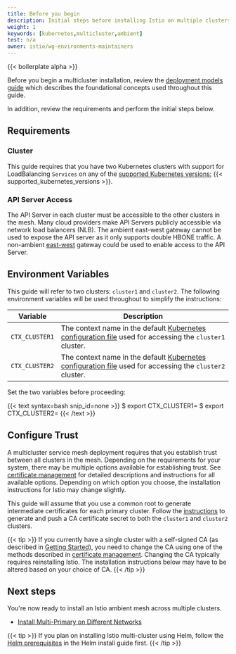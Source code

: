 ```yaml
---
title: Before you begin
description: Initial steps before installing Istio on multiple clusters.
weight: 1
keywords: [kubernetes,multicluster,ambient]
test: n/a
owner: istio/wg-environments-maintainers
---
```


{{< boilerplate alpha >}}

Before you begin a multicluster installation, review the
[deployment models guide](/docs/ops/deployment/deployment-models)
which describes the foundational concepts used throughout this guide.

In addition, review the requirements and perform the initial steps below.

## Requirements

### Cluster

This guide requires that you have two Kubernetes clusters with support for LoadBalancing `Services` on any of the
[supported Kubernetes versions:](/docs/releases/supported-releases#support-status-of-istio-releases) {{< supported_kubernetes_versions >}}.

### API Server Access

The API Server in each cluster must be accessible to the other clusters in the
mesh. Many cloud providers make API Servers publicly accessible via network
load balancers (NLB). The ambient east-west gateway cannot be used to expose
the API server as it only supports double HBONE traffic. A non-ambient
[east-west](https://en.wikipedia.org/wiki/East-west_traffic) gateway could be
used to enable access to the API Server.

## Environment Variables

This guide will refer to two clusters: `cluster1` and `cluster2`. The following
environment variables will be used throughout to simplify the instructions:

Variable | Description
-------- | -----------
`CTX_CLUSTER1` | The context name in the default [Kubernetes configuration file](https://kubernetes.io/docs/tasks/access-application-cluster/configure-access-multiple-clusters/) used for accessing the `cluster1` cluster.
`CTX_CLUSTER2` | The context name in the default [Kubernetes configuration file](https://kubernetes.io/docs/tasks/access-application-cluster/configure-access-multiple-clusters/) used for accessing the `cluster2` cluster.

Set the two variables before proceeding:

{{< text syntax=bash snip_id=none >}}
$ export CTX_CLUSTER1=<your cluster1 context>
$ export CTX_CLUSTER2=<your cluster2 context>
{{< /text >}}

## Configure Trust

A multicluster service mesh deployment requires that you establish trust
between all clusters in the mesh. Depending on the requirements for your
system, there may be multiple options available for establishing trust.
See [certificate management](/docs/tasks/security/cert-management/) for
detailed descriptions and instructions for all available options.
Depending on which option you choose, the installation instructions for
Istio may change slightly.

This guide will assume that you use a common root to generate intermediate
certificates for each primary cluster.
Follow the [instructions](/docs/tasks/security/cert-management/plugin-ca-cert/)
to generate and push a CA certificate secret to both the `cluster1` and `cluster2`
clusters.

{{< tip >}}
If you currently have a single cluster with a self-signed CA (as described
in [Getting Started](/docs/setup/getting-started/)), you need to
change the CA using one of the methods described in
[certificate management](/docs/tasks/security/cert-management/). Changing the
CA typically requires reinstalling Istio. The installation instructions
below may have to be altered based on your choice of CA.
{{< /tip >}}

## Next steps

You're now ready to install an Istio ambient mesh across multiple clusters.

- [Install Multi-Primary on Different Networks](/docs/ambient/install/multicluster/multi-primary_multi-network)

{{< tip >}}
If you plan on installing Istio multi-cluster using Helm, follow the
[Helm prerequisites](/docs/setup/install/helm/#prerequisites) in the Helm install guide first.
{{< /tip >}}

